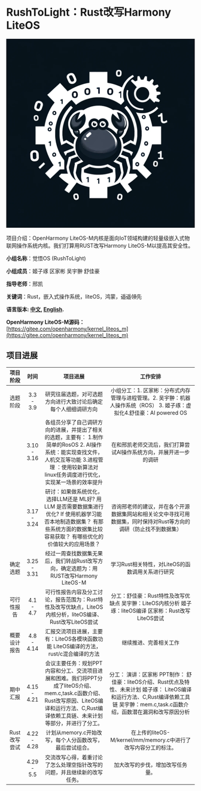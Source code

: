 # RushToLight：Rust改写Harmony LiteOS
![alt_text](./src/our_logo.jpg)

项目介绍：OpenHarmony LiteOS-M内核是面向IoT领域构建的轻量级嵌入式物联网操作系统内核。我们打算用RUST改写Harmony LiteOS-M以提高其安全性。

**小组名称**：觉悟OS (RushToLight)

**小组成员**：姬子琢 区家彬 吴宇翀 舒佳豪

**指导老师**：邢凯

**关键词**：Rust，嵌入式操作系统，liteOS，鸿蒙，~~遥遥领先~~

**语言版本: [中文](README.md), [English](README_english.md).**

**OpenHarmony LiteOS-M源码：**[https://gitee.com/openharmony/kernel_liteos_m](https://gitee.com/openharmony/kernel_liteos_m)
## 项目进展

| 项目阶段 | 时间 | 项目进展 | 工作安排 |
|:----: | :----: | :----: | :----: |
| 选题阶段 | 3.3 - 3.9 | 研究往届选题，对可选题方向进行大致讨论后确定每个人细细调研方向 | 小组分工：1.	区家彬：分布式内存管理与进程管理。2.	吴宇翀：机器人操作系统（ROS） 3.	姬子琢：虚拟化4.舒佳豪：AI powered OS|
|    |      3.10  -   3.16          |     各组员分享了自己调研方向的进展，并提出了相关的选题，主要有：  1.制作简单的RosOS 2.  AI操作系统：能实现查找文件，人机交互等功能 3.进程管理 ：使用较新算法对linux任务调度进行优化，实现某一场景的效率提升         |      在和邢凯老师交流后，我们打算尝试AI操作系统方向，并展开进一步的调研
|          |   3.17 - 3.24       |  研讨：如果做系统优化，选择LLM还是 ML好? 用 LLM 是否需要数据集进行优化? If 使用机器学习能否本地制造数据集？ 有那些系统方面的数据集比较容易获取？ 有哪些优化的价值较大的应用场景？ | 咨询邢老师的建议，并在各个开源数据集网站和相关论文中寻找可用数据集，同时保持对Rust等方向的调研（防止找不到数据集）
|   确定选题    |   3.25 - 3.31       |  经过一周查找数据集无果后，我们转战Rust改写方向，确定选题为：用RUST改写Harmony LiteOS-M   |    学习Rust相关特性，对LiteOS的函数调用关系进行研究
|    可行性报告      |   4.1  - 4.7        |  可行性报告内容及分工讨论，报告范围为：Rust特性及改写优缺点，LiteOS内核分析，liteOS编译、 Rust改写LiteOS尝试  | 分工：舒佳豪：Rust特性及改写优缺点  吴宇翀：LiteOS内核分析  	姬子琢：liteOS编译  区家彬：Rust改写LiteOS尝试
|    概要设计报告      |   4.8  - 4.14       |    	汇报交流项目进展，主要有：LiteOS各模块函数功能	LiteOS编译的方法，rust/c混合编译的方法      |    继续推进、完善相关工作
|     期中汇报     |   4.15  - 4.21       |   会议主要任务：规划PPT内容和分工、交流项目进展和困难。我们将PPT分成了liteOS介绍、mem.c,task.c函数介绍、Rust改写原因、LiteOS编译和运行方法、C,Rust编译依赖工具链、未来计划等部分，并进行了分工。   |   分工： 演讲：区家彬     PPT制作： 舒佳豪：liteOS介绍、Rust优点及特性、未来计划    姬子琢： LiteOS编译和运行方法、C,Rust编译依赖工具链     吴宇翀：mem.c,task.c函数介绍，函数潜在漏洞和改写原因分析
|Rust改写尝试 |4.22 - 4.28 | 计划从memory.c开始改写，每个人分函数改写，最后尝试组合。|在上传的liteOS-M/kernel/mm/memory.c中进行了改写内容分工的标注。
| |4.29 -  5.5| 交流改写心得，着重讨论了怎么处理空指针改写的问题，并且继续新的改写任务。| 加大改写的步伐，增加改写任务量。